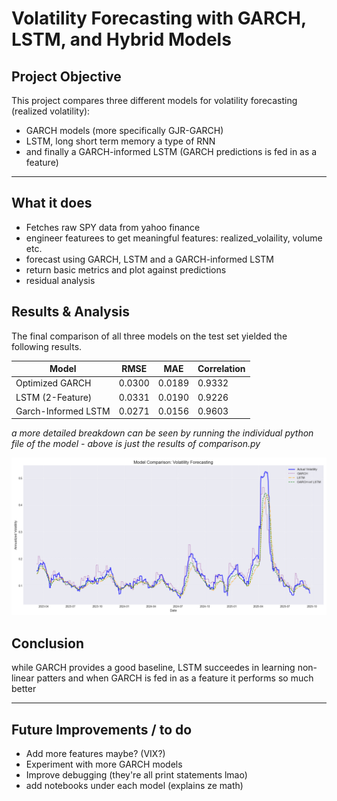 # Volatility Forecasting with GARCH, LSTM, and Hybrid Models

## Project Objective
This project compares three different models for volatility forecasting (realized volatility):
- GARCH models (more specifically GJR-GARCH)
- LSTM, long short term memory a type of RNN
- and finally a GARCH-informed LSTM (GARCH predictions is fed in as a feature)

---


## What it does

- Fetches raw SPY data from yahoo finance 
- engineer featurees to get meaningful features: realized_volaility, volume etc.
- forecast using GARCH, LSTM and a GARCH-informed LSTM
- return basic metrics and plot against predictions
- residual analysis



##  Results & Analysis

The final comparison of all three models on the test set yielded the following results.


| Model               | RMSE   | MAE    | Correlation | 
|---------------------|--------|--------|-------------| 
| Optimized GARCH     | 0.0300 | 0.0189 | 0.9332      | 
| LSTM (2-Feature)    | 0.0331 | 0.0190 | 0.9226      | 
| Garch-Informed LSTM | 0.0271 | 0.0156 | 0.9603      | 

*a more detailed breakdown can be seen by running the individual python file of the model - 
above is just the results of
comparison.py*

![Final Plot](comparison.png)

## Conclusion

while GARCH provides a good baseline, LSTM succeedes in learning non-linear patters and when GARCH is fed in
as a feature it performs so much better 

---

## Future Improvements / to do

- Add more features maybe? (VIX?)
- Experiment with more GARCH models
- Improve debugging (they're all print statements lmao)
- add notebooks under each model (explains ze math)
